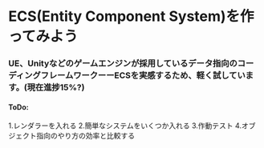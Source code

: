 # ECS(Entity Component System)を作ってみよう
###  UE、Unityなどのゲームエンジンが採用しているデータ指向のコーディングフレームワークーーECSを実感するため、軽く試しています。(現在進捗15%?)
#### ToDo: 
1.レンダラーを入れる
2.簡単なシステムをいくつか入れる
3.作動テスト
4.オブジェクト指向のやり方の効率と比較する
           
